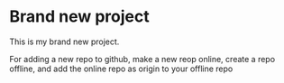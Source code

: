 # Brand new project

This is my brand new project.

For adding a new repo to github, make a new reop online, create a repo offline, and add the online repo as origin to your offline repo

